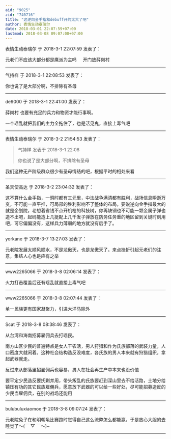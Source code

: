 ```yaml
---
aid: "9025"
zid: "740716"
title: "这逆向金手指和debuff开的太大了吧"
author: 表情生动泰瑞尔
date: 2018-03-01 22:07:59+07:00
lastmod: 2018-03-08 09:07:00+07:00
---
```


表情生动泰瑞尔 于 2018-3-1 22:07:59 发表了：

元老们不应该大部分都是鹰派为主吗     开门放薛岗村

---

气持样 于 2018-3-1 22:08:53 发表了：

你也说了是大部分啊，不排除有圣母

---

de9000 于 2018-3-1 22:41:00 发表了：

薛岗村 也要有充足的兵力和物资才能行事啊。

一个瑶乱就把我们的主力全拖住了，也是活见鬼，直接上毒气吧

---

表情生动泰瑞尔 于 2018-3-2 21:54:53 发表了：

> 气持样 发表于 2018-3-1 22:08
>
> 你也说了是大部分啊，不排除有圣母

我们这种无产阶级群众很少有圣母情结的吧，根据平时的相处来看

---

圣天使高达 于 2018-3-2 23:04:32 发表了：

这不算什么金手指，一鸦时都有三元里，中法战争满清都有胜利，战场信息瞬逝万变，不可能一直平推，可局部的胜利影响不了整体的布局，要说逆向金手指最大的就是企划院，老想着省钱不点开机枪的科技树，你再缺铜也不可能一颗金属子弹也造不出吧，起码能造上几挺配上几千发子弹放在防务任务重的地区留到关键时刻用吧，可它偏偏没有，这样兵力薄弱的地方就没有后手了。

---

yorkane 于 2018-3-7 13:27:03 发表了：

元老院发展太顺风顺水，不是龙傲天，也是龙傲天了。来点挫折引起元老们的注意，集结人心也是应有之举

---

www2265066 于 2018-3-8 02:06:14 发表了：

火力打击覆盖后还有瑶乱就直接上毒气吧

---

www2265066 于 2018-3-8 02:07:44 发表了：

单一民族更有国家凝聚力，引进大洋马除外

---

Scat 于 2018-3-8 08:38:46 发表了：

从台湾和海南招募雇佣兵去打瑶民。

南方山区少民的普遍特点是女人干农活，男人狩猎和作为氏族部落的武装力量，人口密度大就闲着。这种社会结构造反没难度，各氏族的男人本来就有狩猎组织，拿起武器就走。

反过来从部落里招雇佣兵也容易，男人在社会再生产中本来也没价值

要平定少民造反要抚剿并用，带头叛乱的氏族要赶到深山里去不给活路，土地分给镇压有功的其它民族雇佣兵，愿意放下武器的可以给一些好处，尽可能招募造反的少民当雇佣兵，在别的战场还能用

---

bulubuluxiaomox 于 2018-3-8 09:07:24 发表了：

元老院兔子在和明朝龟比赛跑时觉得自己这么流弊怎么都能赢，于是放心大胆的去睡觉了～(￣ ▽ ￣～)~

---
